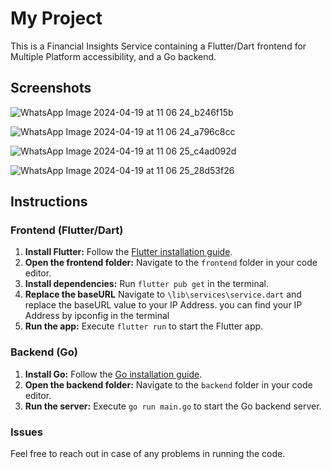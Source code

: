 # My Project

This is a Financial Insights Service containing a Flutter/Dart frontend for Multiple Platform accessibility, and a Go backend.

## Screenshots

![WhatsApp Image 2024-04-19 at 11 06 24_b246f15b](https://github.com/aayushvats/fi-svc-1/assets/54071810/3f7c7d82-c379-48ef-919c-bff7bc1f4d5f)

![WhatsApp Image 2024-04-19 at 11 06 24_a796c8cc](https://github.com/aayushvats/fi-svc-1/assets/54071810/5c944d7e-21b4-4e9f-8859-b89452c04a51)

![WhatsApp Image 2024-04-19 at 11 06 25_c4ad092d](https://github.com/aayushvats/fi-svc-1/assets/54071810/3aae982f-0022-4070-bd88-5b12efec4ca3)

![WhatsApp Image 2024-04-19 at 11 06 25_28d53f26](https://github.com/aayushvats/fi-svc-1/assets/54071810/d6a4bf85-4234-4831-95ad-3e0a1f6772bc)

## Instructions

### Frontend (Flutter/Dart)

1. **Install Flutter:** Follow the [Flutter installation guide](https://flutter.dev/docs/get-started/install).
2. **Open the frontend folder:** Navigate to the `frontend` folder in your code editor.
3. **Install dependencies:** Run `flutter pub get` in the terminal.
4. **Replace the baseURL** Navigate to `\lib\services\service.dart` and replace the baseURL value to your IP Address. you can find your IP Address by ipconfig in the terminal 
5. **Run the app:** Execute `flutter run` to start the Flutter app.

### Backend (Go)

1. **Install Go:** Follow the [Go installation guide](https://golang.org/doc/install).
2. **Open the backend folder:** Navigate to the `backend` folder in your code editor.
3. **Run the server:** Execute `go run main.go` to start the Go backend server.

### Issues

Feel free to reach out in case of any problems in running the code.
